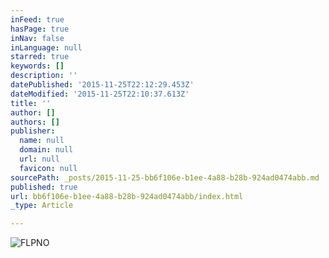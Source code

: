 ```yaml
---
inFeed: true
hasPage: true
inNav: false
inLanguage: null
starred: true
keywords: []
description: ''
datePublished: '2015-11-25T22:12:29.453Z'
dateModified: '2015-11-25T22:10:37.613Z'
title: ''
author: []
authors: []
publisher:
  name: null
  domain: null
  url: null
  favicon: null
sourcePath: _posts/2015-11-25-bb6f106e-b1ee-4a88-b28b-924ad0474abb.md
published: true
url: bb6f106e-b1ee-4a88-b28b-924ad0474abb/index.html
_type: Article

---
```

![FLPNO](https://the-grid-user-content.s3-us-west-2.amazonaws.com/3e90283a-ad36-4578-8cf0-51f33e073642.png)
